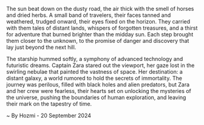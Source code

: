 
The sun beat down on the dusty road, the air thick with the smell of horses and dried herbs.  A small band of travelers, their faces tanned and weathered, trudged onward, their eyes fixed on the horizon.  They carried with them tales of distant lands, whispers of forgotten treasures, and a thirst for adventure that burned brighter than the midday sun.  Each step brought them closer to the unknown, to the promise of danger and discovery that lay just beyond the next hill.

The starship hummed softly, a symphony of advanced technology and futuristic dreams.  Captain Zara stared out the viewport, her gaze lost in the swirling nebulae that painted the vastness of space.  Her destination: a distant galaxy, a world rumored to hold the secrets of immortality.  The journey was perilous, filled with black holes and alien predators, but Zara and her crew were fearless, their hearts set on unlocking the mysteries of the universe, pushing the boundaries of human exploration, and leaving their mark on the tapestry of time. 

~ By Hozmi - 20 September 2024
